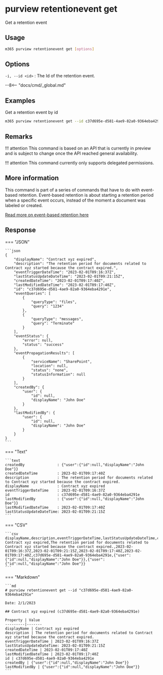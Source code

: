 # purview retentionevent get

Get a retention event

## Usage

```sh
m365 purview retentionevent get [options]
```

## Options

`-i, --id <id>`
: The Id of the retention event.

--8<-- "docs/cmd/_global.md"

## Examples

Get a retention event by id

```sh
m365 purview retentionevent get --id c37d695e-d581-4ae9-82a0-9364eba4291e
```

## Remarks

!!! attention
    This command is based on an API that is currently in preview and is subject to change once the API reached general availability.

!!! attention
    This command currently only supports delegated permissions.

## More information

This command is part of a series of commands that have to do with event-based retention. Event-based retention is about starting a retention period when a specific event occurs, instead of the moment a document was labeled or created.

[Read more on event-based retention here](https://learn.microsoft.com/en-us/microsoft-365/compliance/event-driven-retention?view=o365-worldwide)


## Response

=== "JSON"

    ```json
    {
        "displayName": "Contract xyz expired",
        "description": "The retention period for documents related to Contract xyz started because the contract expired.",
        "eventTriggerDateTime": "2023-02-01T09:16:37Z",
        "lastStatusUpdateDateTime": "2023-02-01T09:21:15Z",
        "createdDateTime": "2023-02-01T09:17:40Z",
        "lastModifiedDateTime": "2023-02-01T09:17:40Z",
        "id": "c37d695e-d581-4ae9-82a0-9364eba4291e",
        "eventQueries": [
            {
                "queryType": "files",
                "query": "1234"
            },
            {
                "queryType": "messages",
                "query": "Terminate"
            }
        ],
        "eventStatus": {
            "error": null,
            "status": "success"
        },
        "eventPropagationResults": [
            {
                "serviceName": "SharePoint",
                "location": null,
                "status": "none",
                "statusInformation": null
            }
        ],
        "createdBy": {
            "user": {
                "id": null,
                "displayName": "John Doe"
            }
        },
        "lastModifiedBy": {
            "user": {
                "id": null,
                "displayName": "John Doe"
            }
        }
    }
    ```

=== "Text"

    ```text
    createdBy               : {"user":{"id":null,"displayName":"John Doe"}}
    createdDateTime         : 2023-02-01T09:17:40Z
    description             : The retention period for documents related to Contract xyz started because the contract expired.
    displayName             : Contract xyz expired    
    eventTriggerDateTime    : 2023-02-01T09:16:37Z
    id                      : c37d695e-d581-4ae9-82a0-9364eba4291e
    lastModifiedBy          : {"user":{"id":null,"displayName":"John Doe"}}
    lastModifiedDateTime    : 2023-02-01T09:17:40Z
    lastStatusUpdateDateTime: 2023-02-01T09:21:15Z    
    ```

=== "CSV"

    ```csv
    displayName,description,eventTriggerDateTime,lastStatusUpdateDateTime,createdDateTime,lastModifiedDateTime,id,createdBy,lastModifiedBy
    Contract xyz expired,The retention period for documents related to Contract xyz started because the contract expired.,2023-02-01T09:16:37Z,2023-02-01T09:21:15Z,2023-02-01T09:17:40Z,2023-02-01T09:17:40Z,c37d695e-d581-4ae9-82a0-9364eba4291e,{"user":{"id":null,"displayName":"John Doe"}},{"user":{"id":null,"displayName":"John Doe"}}
    ```

=== "Markdown"

    ```md
    # purview retentionevent get --id "c37d695e-d581-4ae9-82a0-9364eba4291e"

    Date: 2/1/2023

    ## Contract xyz expired (c37d695e-d581-4ae9-82a0-9364eba4291e)

    Property | Value
    ---------|-------
    displayName | Contract xyz expired
    description | The retention period for documents related to Contract xyz started because the contract expired.
    eventTriggerDateTime | 2023-02-01T09:16:37Z
    lastStatusUpdateDateTime: 2023-02-01T09:21:15Z
    createdDateTime | 2023-02-01T09:17:40Z
    lastModifiedDateTime | 2023-02-01T09:17:40Z
    id | c37d695e-d581-4ae9-82a0-9364eba4291e
    createdBy | {"user":{"id":null,"displayName":"John Doe"}}
    lastModifiedBy | {"user":{"id":null,"displayName":"John Doe"}}
    ```
